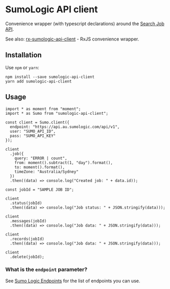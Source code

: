 # SumoLogic API client

Convenience wrapper (with typescript declarations) around the [Search Job API](https://help.sumologic.com/APIs/02Search_Job_API/About_the_Search_Job_API).

See also: [rx-sumologic-api-client](https://github.com/bkon/rx-sumologic-api-client) - RxJS convenience wrapper.

## Installation

Use `npm` or `yarn`:
```
npm install --save sumologic-api-client
yarn add sumologic-api-client
```

## Usage

```
import * as moment from "moment";
import * as Sumo from "sumologic-api-client";

const client = Sumo.client({
  endpoint: "https://api.au.sumologic.com/api/v1",
  user: "SUMO_API_ID",
  pass: "SUMO_API_KEY"
});

client
  .job({
    query: "ERROR | count",
    from: moment().subtract(1, "day").format(),
    to: moment().format(),
    timeZone: "Australia/Sydney"
  })
  .then((data) => console.log("Created job: " + data.id));

const jobId = "SAMPLE JOB ID";

client
  .status(jobId)
  .then((data) => console.log("Job status: " + JSON.stringify(data)));

client
  .messages(jobId)
  .then((data) => console.log("Job data: " + JSON.stringify(data)));

client
  .records(jobId)
  .then((data) => console.log("Job data: " + JSON.stringify(data)));

client
  .delete(jobId);
```

### What is the `endpoint` parameter?

See [Sumo Logic Endpoints](https://help.sumologic.com/APIs/General_API_Information/Sumo_Logic_Endpoints) for the list of endpoints you can use.

